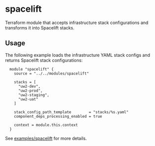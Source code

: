 # spacelift

Terraform module that accepts infrastructure stack configurations and transforms it into Spacelift stacks.

## Usage

The following example loads the infrastructure YAML stack configs and returns Spacelift stack configurations:


  ```hcl
    module "spacelift" {
      source = "../../modules/spacelift"

      stacks = [
        "uw2-dev",
        "uw2-prod",
        "uw2-staging",
        "uw2-uat"
      ]
  
      stack_config_path_template        = "stacks/%s.yaml"
      component_deps_processing_enabled = true
    
      context = module.this.context
    }
  ```

See [examples/spacelift](../../examples/spacelift) for more details.
